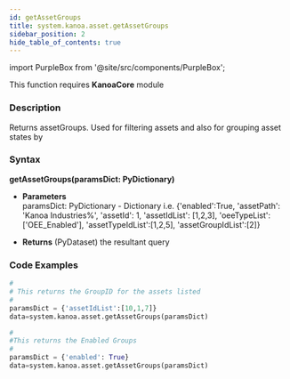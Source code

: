 ```yaml
---
id: getAssetGroups
title: system.kanoa.asset.getAssetGroups
sidebar_position: 2
hide_table_of_contents: true
---
```

import PurpleBox from '@site/src/components/PurpleBox';

<PurpleBox>This function requires <b>KanoaCore</b> module</PurpleBox>


### Description
Returns assetGroups. Used for filtering assets and also for grouping asset states by 

### Syntax
**getAssetGroups(paramsDict: PyDictionary)**

- **Parameters**  
    paramsDict: PyDictionary - Dictionary i.e. {'enabled':True, 'assetPath': 'Kanoa Industries%', 'assetId': 1, 'assetIdList': [1,2,3], 'oeeTypeList':['OEE_Enabled'], 'assetTypeIdList':[1,2,5], 'assetGroupIdList':[2]}

- **Returns**
    (PyDataset) the resultant query


### Code Examples

```py
#
# This returns the GroupID for the assets listed
#
paramsDict = {'assetIdList':[10,1,7]}
data=system.kanoa.asset.getAssetGroups(paramsDict)
```

```py
#
#This returns the Enabled Groups
#
paramsDict = {'enabled': True}
data=system.kanoa.asset.getAssetGroups(paramsDict)
```
